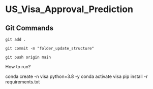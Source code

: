 # US_Visa_Approval_Prediction

 ## Git Commands

```
git add .

git commit -m "folder_update_structure"

git push origin main 

```
How to run?


conda create -n visa python=3.8 -y
conda activate visa
pip install -r requirements.txt

```